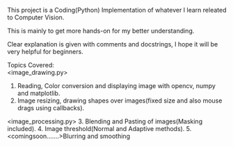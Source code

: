 This project is a Coding(Python) Implementation of whatever I learn releated to Computer Vision.

This is mainly to get more hands-on for my better understanding.

Clear explanation is given with comments and docstrings, I hope it will be very helpful for beginners.

Topics Covered:<br />
<image_drawing.py>
1. Reading, Color conversion and displaying image with opencv, numpy and matplotlib.
2. Image resizing, drawing shapes over images(fixed size and also mouse drags using callbacks).<br />

<image_processing.py>
3. Blending and Pasting of images(Masking included).
4. Image threshold(Normal and Adaptive methods).
5. <comingsoon.......>Blurring and smoothing
